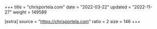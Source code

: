 +++
title = "chrisportela.com"
date = "2022-03-22"
updated = "2022-11-27"
weight = 149589

[extra]
source = "https://chrisportela.com"
ratio = 2
size = 146
+++
